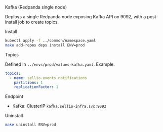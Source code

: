 Kafka (Redpanda single node)

Deploys a single Redpanda node exposing Kafka API on 9092, with a post-install job to create topics.

Install

```bash
kubectl apply -f ../common/namespace.yaml
make add-repos deps install ENV=prod
```

Topics

Defined in `../envs/prod/values-kafka.yaml`. Example:

```yaml
topics:
  - name: sellio.events.notifications
    partitions: 1
    replicationFactor: 1
```

Endpoint

- Kafka: ClusterIP `kafka.sellio-infra.svc:9092`

Uninstall

```bash
make uninstall ENV=prod
```


